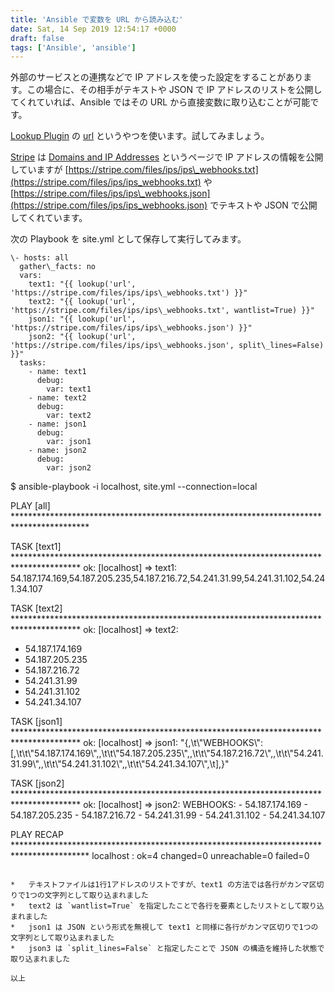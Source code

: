 ```yaml
---
title: 'Ansible で変数を URL から読み込む'
date: Sat, 14 Sep 2019 12:54:17 +0000
draft: false
tags: ['Ansible', 'ansible']
---
```


外部のサービスとの連携などで IP アドレスを使った設定をすることがあります。この場合に、その相手がテキストや JSON で IP アドレスのリストを公開してくれていれば、Ansible ではその URL から直接変数に取り込むことが可能です。

[Lookup Plugin](https://docs.ansible.com/ansible/latest/plugins/lookup.html) の [url](https://docs.ansible.com/ansible/latest/plugins/lookup/url.html) というやつを使います。試してみましょう。

[Stripe](https://stripe.com/jp) は [Domains and IP Addresses](https://stripe.com/docs/ips) というページで IP アドレスの情報を公開していますが [https://stripe.com/files/ips/ips\_webhooks.txt](https://stripe.com/files/ips/ips_webhooks.txt) や [https://stripe.com/files/ips/ips\_webhooks.json](https://stripe.com/files/ips/ips_webhooks.json) でテキストや JSON で公開してくれています。

次の Playbook を site.yml として保存して実行してみます。

```
\- hosts: all
  gather\_facts: no
  vars:
    text1: "{{ lookup('url', 'https://stripe.com/files/ips/ips\_webhooks.txt') }}"
    text2: "{{ lookup('url', 'https://stripe.com/files/ips/ips\_webhooks.txt', wantlist=True) }}"
    json1: "{{ lookup('url', 'https://stripe.com/files/ips/ips\_webhooks.json') }}"
    json2: "{{ lookup('url', 'https://stripe.com/files/ips/ips\_webhooks.json', split\_lines=False) }}"
  tasks:
    - name: text1
      debug:
        var: text1
    - name: text2
      debug:
        var: text2
    - name: json1
      debug:
        var: json1
    - name: json2
      debug:
        var: json2

``````
$ ansible-playbook -i localhost, site.yml --connection=local

PLAY \[all\] \*\*\*\*\*\*\*\*\*\*\*\*\*\*\*\*\*\*\*\*\*\*\*\*\*\*\*\*\*\*\*\*\*\*\*\*\*\*\*\*\*\*\*\*\*\*\*\*\*\*\*\*\*\*\*\*\*\*\*\*\*\*\*\*\*\*\*\*\*\*\*\*\*\*\*\*\*\*\*\*\*\*\*\*\*\*\*\*\*

TASK \[text1\] \*\*\*\*\*\*\*\*\*\*\*\*\*\*\*\*\*\*\*\*\*\*\*\*\*\*\*\*\*\*\*\*\*\*\*\*\*\*\*\*\*\*\*\*\*\*\*\*\*\*\*\*\*\*\*\*\*\*\*\*\*\*\*\*\*\*\*\*\*\*\*\*\*\*\*\*\*\*\*\*\*\*\*\*\*\*\*
ok: \[localhost\] =>
  text1: 54.187.174.169,54.187.205.235,54.187.216.72,54.241.31.99,54.241.31.102,54.241.34.107

TASK \[text2\] \*\*\*\*\*\*\*\*\*\*\*\*\*\*\*\*\*\*\*\*\*\*\*\*\*\*\*\*\*\*\*\*\*\*\*\*\*\*\*\*\*\*\*\*\*\*\*\*\*\*\*\*\*\*\*\*\*\*\*\*\*\*\*\*\*\*\*\*\*\*\*\*\*\*\*\*\*\*\*\*\*\*\*\*\*\*\*
ok: \[localhost\] =>
  text2:
  - 54.187.174.169
  - 54.187.205.235
  - 54.187.216.72
  - 54.241.31.99
  - 54.241.31.102
  - 54.241.34.107

TASK \[json1\] \*\*\*\*\*\*\*\*\*\*\*\*\*\*\*\*\*\*\*\*\*\*\*\*\*\*\*\*\*\*\*\*\*\*\*\*\*\*\*\*\*\*\*\*\*\*\*\*\*\*\*\*\*\*\*\*\*\*\*\*\*\*\*\*\*\*\*\*\*\*\*\*\*\*\*\*\*\*\*\*\*\*\*\*\*\*\*
ok: \[localhost\] =>
  json1: "{,\\t\\"WEBHOOKS\\":\[,\\t\\t\\"54.187.174.169\\",,\\t\\t\\"54.187.205.235\\",,\\t\\t\\"54.187.216.72\\",,\\t\\t\\"54.241.31.99\\",,\\t\\t\\"54.241.31.102\\",,\\t\\t\\"54.241.34.107\\",\\t\],}"

TASK \[json2\] \*\*\*\*\*\*\*\*\*\*\*\*\*\*\*\*\*\*\*\*\*\*\*\*\*\*\*\*\*\*\*\*\*\*\*\*\*\*\*\*\*\*\*\*\*\*\*\*\*\*\*\*\*\*\*\*\*\*\*\*\*\*\*\*\*\*\*\*\*\*\*\*\*\*\*\*\*\*\*\*\*\*\*\*\*\*\*
ok: \[localhost\] =>
  json2:
    WEBHOOKS:
    - 54.187.174.169
    - 54.187.205.235
    - 54.187.216.72
    - 54.241.31.99
    - 54.241.31.102
    - 54.241.34.107

PLAY RECAP \*\*\*\*\*\*\*\*\*\*\*\*\*\*\*\*\*\*\*\*\*\*\*\*\*\*\*\*\*\*\*\*\*\*\*\*\*\*\*\*\*\*\*\*\*\*\*\*\*\*\*\*\*\*\*\*\*\*\*\*\*\*\*\*\*\*\*\*\*\*\*\*\*\*\*\*\*\*\*\*\*\*\*\*\*\*\*\*\*
localhost                  : ok=4    changed=0    unreachable=0    failed=0

```

*   テキストファイルは1行1アドレスのリストですが、text1 の方法では各行がカンマ区切りで1つの文字列として取り込まれました
*   text2 は `wantlist=True` を指定したことで各行を要素としたリストとして取り込まれました
*   json1 は JSON という形式を無視して text1 と同様に各行がカンマ区切りで1つの文字列として取り込まれました
*   json3 は `split_lines=False` と指定したことで JSON の構造を維持した状態で取り込まれました

以上